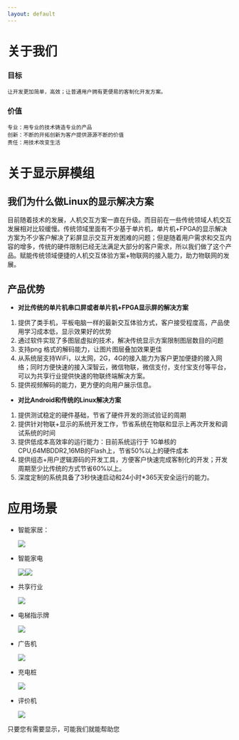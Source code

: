 ```yaml
---
layout: default
---
```


# 关于我们
### 目标
	让开发更加简单，高效；让普通用户拥有更便易的客制化开发方案。
	
### 价值
	专业：用专业的技术铸造专业的产品
	创新：不断的开拓创新为客户提供源源不断的价值
	责任：用技术改变生活


# 关于显示屏模组
## 我们为什么做Linux的显示解决方案
目前随着技术的发展，人机交互方案一直在升级。而目前在一些传统领域人机交互发展相对比较缓慢。传统领域里面有不少基于单片机，单片机+FPGA的显示解决方案为不少客户解决了彩屏显示交互开发困难的问题；但是随着用户需求和交互内容的增多，传统的硬件限制已经无法满足大部分的客户需求，所以我们做了这个产品。赋能传统领域便捷的人机交互体验方案+物联网的接入能力，助力物联网的发展。
## 产品优势

* **对比传统的单片机串口屏或者单片机+FPGA显示屏的解决方案**
1. 提供了类手机，平板电脑一样的最新交互体验方式，客户接受程度高，产品使用学习成本低，显示效果好的优势
2. 通过软件实现了多图层虚拟的技术，解决传统显示方案限制图层数目的问题
3. 支持png 格式的解码能力，让图片图层叠加效果更佳
4. 从系统层支持WiFi，以太网，2G，4G的接入能力为客户更加便捷的接入网络；同时方便快速的接入深智云，微信物联，微信支付，支付宝支付等平台，可以为共享行业提供快速的物联终端解决方案。
5. 提供视频解码的能力，更方便的向用户展示信息。
* **对比Android和传统的Linux解决方案**
1. 提供测试稳定的硬件基础，节省了硬件开发的测试验证的周期
2. 提供针对物联+显示的系统开发工作，节省系统在物联和显示上再次开发和调试系统的时间
3. 提供低成本高效率的运行能力：目前系统运行于 1G单核的CPU,64MBDDR2,16MB的Flash上，节省50%以上的硬件成本
4. 提供组态+用户逻辑源码的开发工具，方便客户快速完成客制化的开发；开发周期至少比传统的方式节省60%以上。
5. 深度定制的系统具备了3秒快速启动和24小时*365天安全运行的能力。

# 应用场景
* 智能家居：  

  ![](images/screenshot_1511002868827.png)
* 智能家电  
  
  ![](images/screenshot_1511002887090.png)![](images/screenshot_1511003057000.png)
  
* 共享行业  
  
  ![](images/screenshot_1511003084598.png)
  
* 电梯指示牌  
  
  ![](images/screenshot_1511003099335.png)
  
* 广告机  

  ![](images/screenshot_1511003110508.png)

* 充电桩
  
  ![](images/screenshot_1511003125595.png)

* 评价机  

  ![](images/screenshot_1511003138758.png)  
  
只要您有需要显示，可能我们就能帮助您

